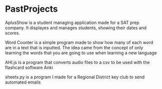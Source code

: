 # PastProjects
AplusShow is a student managing application made for a SAT prep company. It displayes and manages students, showing their dates and scores.

Word Counter is a simple program made to show how many of each word are in a text that is inputted. The idea came from the concept of only learning the
words that you are going to use when learning a new language 

AHI.js is a program that converts audio files to a csv to be used with the flashcard software Anki

sheets.py is a program I made for a Regional District key club to send automated emails 

